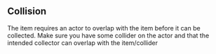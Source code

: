 ## Collision
The item requires an actor to overlap with the item before it can be collected. Make sure you have some collider on the actor and that the intended collector can overlap with the item/collider